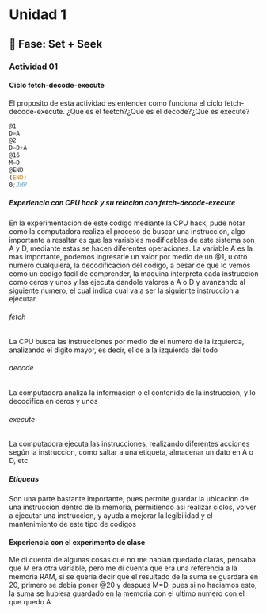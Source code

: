 # Unidad 1

## 🔎 Fase: Set + Seek

### Actividad 01

#### Ciclo fetch-decode-execute

El proposito de esta actividad es entender como funciona el ciclo fetch-decode-execute. ¿Que es el feetch?¿Que es el decode?¿Que es execute?

``` asm
@1
D=A
@2
D=D+A
@16
M=D
@END
(END)
0;JMP
```

##### Experiencia con CPU hack y su relacion con fetch-decode-execute

En la experimentacion de este codigo mediante la CPU hack, pude notar como la computadora realiza el proceso de buscar una instruccion, algo importante a resaltar es que las variables modificables de este sistema son A y D, mediante estas se hacen diferentes operaciones. La variable A es la mas importante, podemos ingresarle un valor por medio de un @1, u otro numero cualquiera, la decodificacion del codigo, a pesar de que lo vemos como un codigo facil de comprender, la maquina interpreta cada instruccion como ceros y unos y las ejecuta dandole valores a A o D y avanzando al siguiente numero, el cual  indica cual va a ser la siguiente instruccion a ejecutar.

###### fetch
La CPU busca las instrucciones por medio de el numero de la izquierda, analizando el digito mayor, es decir, el de a la izquierda del todo

###### decode

La computadora analiza la informacion o el contenido de la instruccion, y lo decodifica en ceros y unos

###### execute

La computadora ejecuta las instrucciones, realizando diferentes acciones según la instruccion, como saltar a una etiqueta, almacenar un dato en A o D, etc.

##### Etiqueas

Son una parte bastante importante, pues permite guardar la ubicacion de una instruccion dentro de la memoria, permitiendo asi realizar ciclos, volver a ejecutar una instruccion, y ayuda a mejorar la legibilidad y el mantenimiento de este tipo de codigos

#### Experiencia con el experimento de clase

Me di cuenta de algunas cosas que no me habian quedado claras, pensaba que M era otra variable, pero me di cuenta que era una referencia a la memoria RAM, si se quería decir que el resultado de la suma se guardara en 20, primero se debia poner @20 y despues M=D, pues si no haciamos esto, la suma se hubiera guardado en la memoria con el ultimo numero con el que quedo A
